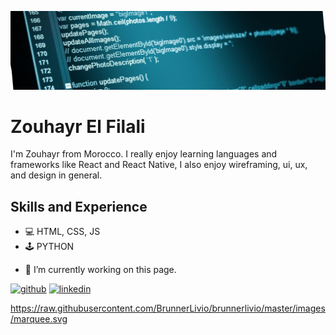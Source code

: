 ![I am GitHub Readme Generator's creator](https://github.com/zouhvvyr/zouhvvyr/blob/main/1713434352744.jfif)

# Zouhayr El Filali

I'm Zouhayr from Morocco. I really enjoy learning languages and frameworks like React and React Native, I also enjoy wireframing, ui, ux, and design in general.

## Skills and Experience
* 💻 HTML, CSS, JS
* 🕹 PYTHON 

- 🔭 I’m currently working on this page. 


[<img src='https://cdn.jsdelivr.net/npm/simple-icons@3.0.1/icons/github.svg' alt='github' height='40'>](https://github.com/zouhvvyr)  [<img src='https://cdn.jsdelivr.net/npm/simple-icons@3.0.1/icons/linkedin.svg' alt='linkedin' height='40'>](https://www.linkedin.com/in/zouhayr-el-filali/)  



https://raw.githubusercontent.com/BrunnerLivio/brunnerlivio/master/images/marquee.svg
